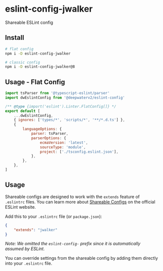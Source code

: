 # eslint-config-jwalker

Shareable ESLint config

## Install

```sh
# flat config
npm i -D eslint-config-jwalker

# classic config
npm i -D eslint-config-jwalker@8
```

## Usage - Flat Config

```javascript
import tsParser from '@typescript-eslint/parser'
import dwEslintConfig from '@deepwaterv2/eslint-config'

/** @type {import('eslint').Linter.FlatConfig[]} */
export default [
    ...dwEslintConfig,
    { ignores: ['types/*', 'scripts/*', '**/*.d.ts'] },
    {
        languageOptions: {
            parser: tsParser,
            parserOptions: {
                ecmaVersion: 'latest',
                sourceType: 'module',
                project: ['./tsconfig.eslint.json'],
            },
        },
    },
]
```


## Usage

Shareable configs are designed to work with the `extends` feature of `.eslintrc` files.
You can learn more about
[Shareable Configs](http://eslint.org/docs/developer-guide/shareable-configs) on the
official ESLint website.

Add this to your `.eslintrc` file (or `package.json`):

```json
{
    "extends": "jwalker"
}
```

_Note: We omitted the `eslint-config-` prefix since it is automatically assumed by ESLint._

You can override settings from the shareable config by adding them directly into your
`.eslintrc` file.

